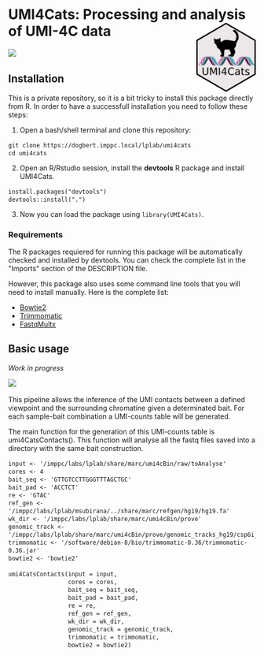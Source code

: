 # UMI4Cats: Processing and analysis of UMI-4C data <img src="man/figures/logo.png" width="121px" height="140px" align="right" style="padding-left:10px;background-color:white;" />

![](https://media.giphy.com/media/JIX9t2j0ZTN9S/giphy-downsized.gif)

## Installation
This is a private repository, so it is a bit tricky to install this package directly 
from R. In order to have a successfull installation you need to follow these steps:

1. Open a bash/shell terminal and clone this repository:
```
git clone https://dogbert.imppc.local/lplab/umi4cats
cd umi4cats
```

2. Open an R/Rstudio session, install the __devtools__ R package and install UMI4Cats.
```
install.packages("devtools")
devtools::install(".")
```

3. Now you can load the package using `library(UMI4Cats)`. 

### Requirements
The R packages requiered for running this package will be automatically checked and installed by devtools. You can check the complete list
in the "Imports" section of the DESCRIPTION file.

However, this package also uses some command line tools that you will need to install manually. Here is the complete list:

- [Bowtie2](http://bowtie-bio.sourceforge.net/bowtie2/index.shtml)
- [Trimmomatic](http://www.usadellab.org/cms/?page=trimmomatic)
- [FastqMultx](https://github.com/ExpressionAnalysis/ea-utils/blob/wiki/FastqMultx.md)

## Basic usage

_Work in progress_

![](https://media.giphy.com/media/SU27oG4wJy6Oc/giphy-tumblr.gif)

This pipeline allows the inference of the UMI contacts between a defined viewpoint and the surrounding chromatine given a determinated bait. For each sample-bait combination a UMI-counts table will be generated. 

The main function for the generation of this UMI-counts table is umi4CatsContacts(). This function will analyse all the fastq files saved into a directory with the same bait construction. 

```
input <- '/imppc/labs/lplab/share/marc/umi4cBin/raw/toAnalyse'
cores <- 4
bait_seq <- 'GTTGTCCTTGGGTTTAGCTGC'
bait_pad <- 'ACCTCT'
re <- 'GTAC'
ref_gen <- '/imppc/labs/lplab/msubirana/../share/marc/refgen/hg19/hg19.fa'
wk_dir <- '/imppc/labs/lplab/share/marc/umi4cBin/prove'
genomic_track <- '/imppc/labs/lplab/share/marc/umi4cBin/prove/genomic_tracks_hg19/csp6i_genomicTrack'
trimmomatic <- '/software/debian-8/bio/trimmomatic-0.36/trimmomatic-0.36.jar'
bowtie2 <- 'bowtie2'

umi4CatsContacts(input = input,
                 cores = cores,
                 bait_seq = bait_seq,
                 bait_pad = bait_pad,
                 re = re,
                 ref_gen = ref_gen,
                 wk_dir = wk_dir,
                 genomic_track = genomic_track,
                 trimmomatic = trimmomatic,
                 bowtie2 = bowtie2)
```
